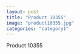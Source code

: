 ```yaml
---
layout: post
title: "Product 10355"
image: "product10355.jpg"
categories: "category1"
---
```

Product 10355
